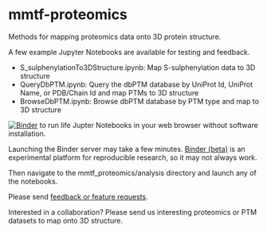 # mmtf-proteomics
Methods for mapping proteomics data onto 3D protein structure.

A few example Jupyter Notebooks are available for testing and feedback.

* S_sulphenylationTo3DStructure.ipynb: Map S-sulphenylation data to 3D structure
* QueryDbPTM.ipynb: Query the dbPTM database by UniProt Id, UniProt Name, or PDB/Chain Id  and map PTMs to 3D structure
* BrowseDbPTM.ipynb: Browse dbPTM database by PTM type and map to 3D structure

[![Binder](https://mybinder.org/badge.svg)](https://mybinder.org/v2/gh/sbl-sdsc/mmtf-proteomics/master) to run life Jupter Notebooks in your web browser without software installation.

Launching the Binder server may take a few minutes. [Binder (beta)](https://mybinder.org/) is an experimental platform for reproducible research, so it may not always work.

Then navigate to the mmtf_proteomics/analysis directory and launch any of the notebooks.

Please send [feedback or feature requests](https://github.com/sbl-sdsc/mmtf-proteomics/issues).

Interested in a collaboration? Please send us interesting proteomics or PTM datasets to map onto 3D structure.

